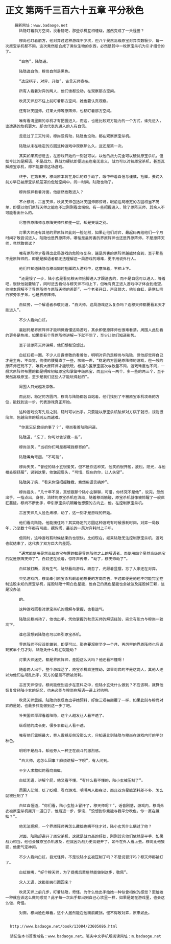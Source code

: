# 正文 第两千三百六十五章 平分秋色
        最新网址：www.badaoge.net
          陆隐盯着前方空间，没看错吧，那些杀机互相缠绕，居然变成了一头怪兽？
      
          穆尚也盯着前方，他对弈过这种游戏不少次，但八个昊然高级原宝对弈次数极少，每一次原宝杀机都不同，这次竟然组合成了类似生物的东西，必然是其中一枚原宝杀机为引才组合的了。
      
          “白色”，陆隐道。
      
          陆隐选白色，穆尚自然是黑色。
      
          “选定棋子，对弈，开始”，古言天师宣布。
      
          所有人看着对弈的两人，他们谁都没动，在观察那方空间。
      
          秋灵天师忍不住上前盯着那方空间，她也要认真观察。
      
          还有补天国师，灯果大师等原阵师，也都盯着那方空间。
      
          唯有看清里面的杀机才有把握进入，而这，也是比较双方能力的一个方式，谁先进入，谁遭遇的危机更大，却也代表先进入的人有自信。
      
          足足过了三天时间，穆尚没有动，陆隐也没动，都在观察原宝杀机。
      
          陆隐从未在稳定的方圆这种游戏中观察那么久，这还是第一次。
      
          其实如果真想进去，在游戏开始的一刻就可以，以他的战力完全可以硬抗原宝杀机，但如今比的是解语，不是战力，靠战力硬抗即便进去也毫无意义，战力可以对抗原宝杀机，甚至瓦解原宝杀机，却不能赢得这场游戏。
      
          终于，在第五天，穆尚原本背在身后的双手动了，眼中带着自信与谨慎，抬脚，要跨入前方早已被原宝杀机笼罩的危险空间中，同一时间，陆隐也动了。
      
          穆尚惊异看着对面，他居然也敢进入？
      
          不止穆尚，古言天师，秋灵天师包括补天国师都惊讶，眼前这局稳定的方圆相当不简单，即便以他们原阵天师之能也不过刚刚看出端倪，有一些把握进入，除了原阵天师，其余人不可能看出什么的。
      
          尽管界原阵师与原阵天师只相差一层，却是天壤之别。
      
          灯果大师还有其他的界原阵师此刻一脸茫然，如果让他们对弈，最起码再给他们一个月时间才敢尝试进入，陆隐也是界原阵师，哪怕是最厉害的界原阵师也还是界原阵师，不是原阵天师，竟然敢尝试？
      
          唯有原阵师才看得出此局游戏的危险与复杂，越是厉害的原阵师越能体会到，至于那些不是原阵师的，即便是解语者都无法理解这一局游戏的艰难，更不用说外行人。
      
          他们只知道陆隐与穆尚同时抬脚跨入游戏中，这意味着，不相上下。
      
          “还是慢了一步，陆小玄是看见穆天师抬脚进入才跟进去的，而不是自信可以进入，等着吧，很快他就要输了，同时进去看似与穆天师不相上下，但唯有真正进入游戏中才体会到绝望，他根本理解不了界原阵师与原阵天师的差距”，一个老者开口，声音颇大，他叫白虹，是寒仙宗白家旁系子弟，也是界原阵师。
      
          白虹旁，一个解语者恭敬问道，“白大师，这局游戏这么复杂吗？连穆天师都要看五天才能进入”。
      
          不少人看向白虹。
      
          最起码是界原阵师才能稍微看懂这局游戏，其余即便原阵师也很难看清，周围人此刻看的更多是热闹，如果能有个界原阵师讲解一下就不同了，至少让他们知道形势。
      
          至于请原阵天师讲解，他们想都没想过。
      
          白虹扫视一圈，不少人目露崇敬的看着他，明明对弈的是穆尚与陆隐，但他却觉得自己才是主角，不自觉，佝偻的腰挺直了一些，咳嗽一声，“稳定的方圆是原阵师的游戏，但一般的原阵师还玩不了，唯有大原阵师才能玩玩，根据布置原宝层次与数量不同，游戏难度也不同，一般大原阵师布置的都是明眸初级原宝和掌御中级原宝，而且只有一两个，多一些的两三个，至于昊然高级原宝，至少是我们这些人才能玩得起的”。
      
          周围人目光越发崇敬。
      
          而此刻，稳定的方圆内，穆尚与陆隐都各自站着，他们找到了不被原宝杀机攻击的方位，能找到这一步，代表游戏真正开始。
      
          这种游戏没有先后之别，随时可以出手，只要能以原宝杀机破掉对方棋子就行，规则很简单，但越简单的规则反而越难。
      
          “你真忘记曾经的事了？”，穆尚看着陆隐问道。
      
          陆隐道，“忘了，你可以告诉我一些”。
      
          穆尚淡笑，“当初你们可是都喊我穆哥的”。
      
          陆隐嘴角弯起，“不可能”。
      
          穆尚失笑，“曾经的陆小玄很爱笑，但不是你这种笑，他笑的很开朗，放松，阳光，与他相处很舒服”，说到这里，他皱起眉头，“可惜，现在的你，让人失望”。
      
          陆隐笑了笑，“看来你没把握胜我，竟然用语言挑衅”。
      
          穆尚摇头，“几十年不见，真想跟那个陆小玄聊聊，可惜，你终究不是他”，说完，忽然出手，一指点出，身侧，流转的原宝杀机在流动，随着穆尚触碰，原宝杀机就像被惊醒了一般疯狂蔓延，穆尚不断出手，牵引原宝杀机朝着他想要的方向去，他，在控制原宝杀机。
      
          古言天师几人脸色肃穆，动了，这一刻才是游戏的开始。
      
          他们看向陆隐，他能接住吗？其实稳定的方圆这种游戏有时候很耗时间，对弈一局数年，乃至数十年都有可能，据传闻，最长的一局对弈耗时上千年。
      
          但同时，这种游戏有时候结束的也很快，比如现在，如果陆隐无法控制原宝杀机，游戏也就结束了，这代表了双方巨大的差距。
      
          “通常能使用昊然高级原宝布置的都是界原阵师之上的解语者，而使用四个昊然高级原宝的就是原阵天师了”，白虹还在说着，惊呼声传来，“动了，穆天师动了”。
      
          白虹被打断，没有生气，陡然看向游戏，疏忽了，光顾着显摆，忘了人家还在对弈。
      
          只见游戏内，穆尚牵引原宝杀机朝着他想要的方向而去，不过即便是他也不可能完全控制这股未知的原宝杀机，摧毁陆隐十颗白色星能，他自己的黑色星能也会被波及摧毁掉三颗，这是没办法
      
          的。
      
          这种游戏既看对原宝杀机的理解与掌握，也看运气。
      
          陆隐见穆尚动了，他也出手，凭他掌握的秋灵天师的解语经验，完全有能力与穆尚一较高下。
      
          谁也没想到陆隐也可以牵引原宝杀机。
      
          界原阵师不应该能做到，即便可以，那也要观察至少一个月，再厉害的界原阵师也应该观察半个月才对，陆隐凭什么现在就能动？
      
          灯果大师迷茫，都是界原阵师，差距这么大吗？他还看不懂啊！
      
          随着两人出手，整个游戏活了，原宝杀机疯狂搅动，如果对弈的不是这两人，其他人还以为他们在胡乱出手，双方的星能不断被消耗。
      
          古言天师惊讶，穆尚能做到这步在意料之中，但陆小玄凭什么做到？不应该啊，就算他恢复曾经陆小玄的记忆，也未必能与穆尚在解语一道上对抗吧。
      
          秋灵天师震撼，陆隐的表现也出乎她预料，好像三观被颠覆了一样，如果此刻与穆尚对弈的是她，也最多只能做到这一步了吧。
      
          补天国师深深看着陆隐，这个人越发让人看不透了。
      
          纵观他的成长史，很多事都让人看不透。
      
          唯有他们震撼最大，旁人震撼反倒没那么大，只知道此刻陆隐与穆尚在游戏内打的平分秋色。
      
          明明不是战斗，却给旁人一种正在战斗的激烈感。
      
          “白大师，这怎么回事？麻烦讲解一下呗”，有人问到。
      
          不少人求救似的看向白虹。
      
          白虹无语，讲解个屁，他又看不懂，“有什么看不懂的，陆小玄被压制了”。
      
          周围人茫然，眨了眨眼，看向游戏，明明两人都在动，而且双方星能消耗差不多，怎么就被压制了？
      
          白虹自信道，“你们看，陆小玄脸上冒汗了，穆天师呢？”，话音刚落，游戏内，穆尚外衣被原宝杀机撕开一道口子，他后退一步，惊诧，“没想到你竟能与我平分秋色，你一直在藏拙？”。
      
          他无法理解，一个界原阵师再怎么藏拙也瞒不住才对，陆小玄凭什么瞒过了他？
      
          对面，陆隐却避开了原宝杀机，这就是战力高的好处，刚刚其实他们依然是平手，如果战力相当，他也会被原宝杀机波及，但就因为战力更高避开了，如今在外人看上去，穆尚比他狼狈，他更气定神闲。
      
          不少人看向白虹，目光怪异，不是说陆小玄被压制了吗？不是说冒汗吗？穆天师都被打了。
      
          白虹抿嘴，“好个穆天师，为了提携后辈居然能做到这步，敬佩”。
      
          众人无语，这都能强行圆回来？
      
          秋灵天师上前几步，盯着陆隐，奇怪，为什么他出手给她一种似曾相似的感觉？更给她一种就应该这么做的感觉？此子每一次出手都出到自己心坎里一样，如果是她在游戏里，也会这么做，奇怪。
      
          对面，穆尚脸色难看，这个人居然能在他面前藏拙，怪不得敢对弈，原来如此。
      
      
      http://www.badaoge.net/book/13084/23605086.html
      
      请记住本书首发域名：www.badaoge.net。笔尖中文手机版阅读网址：m.badaoge.net
